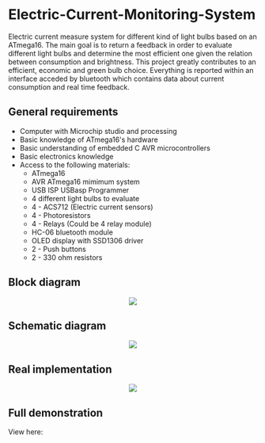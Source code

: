 # Electric-Current-Monitoring-System
Electric current measure system for different kind of light bulbs based on an ATmega16. The main goal is to return a feedback in order to evaluate different light bulbs and determine the most efficient one given the relation between consumption and brightness. This project greatly contributes to an efficient, economic and green bulb choice. Everything is reported within an interface acceded by bluetooth which contains data about current consumption and real time feedback.

## General requirements
* Computer with Microchip studio and processing
* Basic knowledge of ATmega16's hardware
* Basic understanding of embedded C AVR microcontrollers
* Basic electronics knowledge
* Access to the following materials:
  * ATmega16
  * AVR ATmega16 mimimum system
  * USB ISP USBasp Programmer
  * 4 different light bulbs to evaluate
  * 4 - ACS712 (Electric current sensors)
  * 4 - Photoresistors
  * 4 - Relays (Could be 4 relay module)
  * HC-06 bluetooth module
  * OLED display with SSD1306 driver
  * 2 - Push buttons
  * 2 - 330 ohm resistors
 
## Block diagram
<p align="center">
 <img src="https://github.com/AlogoZano/Electric-Current-Monitoring-System/assets/160699916/ef97b08f-e8d8-4777-8cbd-197fc393159e"/>
</p>
 
## Schematic diagram
<p align="center">
 <img src="https://github.com/AlogoZano/Electric-Current-Monitoring-System/assets/160699916/5fb97a8a-1cd5-4975-9fc5-ae2ab128fa3c"/>
</p>

## Real implementation
<p align="center">
 <img src="https://github.com/AlogoZano/Electric-Current-Monitoring-System/assets/160699916/ad73774a-445e-496a-9b3d-a10a647646dc"/>
</p>

## Full demonstration
View here:
